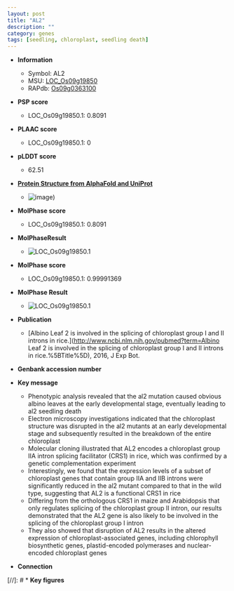 ```yaml
---
layout: post
title: "AL2"
description: ""
category: genes
tags: [seedling, chloroplast, seedling death]
---
```


* **Information**  
    + Symbol: AL2  
    + MSU: [LOC_Os09g19850](http://rice.plantbiology.msu.edu/cgi-bin/ORF_infopage.cgi?orf=LOC_Os09g19850)  
    + RAPdb: [Os09g0363100](http://rapdb.dna.affrc.go.jp/viewer/gbrowse_details/irgsp1?name=Os09g0363100)  

* **PSP score**  
    + LOC_Os09g19850.1: 0.8091 

* **PLAAC score**  
    + LOC_Os09g19850.1: 0 

* **pLDDT score**
    + 62.51

* **[Protein Structure from AlphaFold and UniProt](https://www.uniprot.org/uniprotkb/Q0J2B1/entry#structure)**
    + ![image](https://ricepsp.github.io/images/Q0/AF-Q0J2B1-F1.png))

* **MolPhase score**
    + LOC_Os09g19850.1: 0.8091

* **MolPhaseResult**
    + ![LOC_Os09g19850.1](https://ricepsp.github.io/pictures/LOC_Os09g/LOC_Os09g19850.1.png)

* **MolPhase score**
    + LOC_Os09g19850.1: 0.99991369

* **MolPhase Result**
    + ![LOC_Os09g19850.1](https://304243504.github.io/Pictures/LOC_Os09g/LOC_Os09g19850.1.png)

* **Publication**  
    + [Albino Leaf 2 is involved in the splicing of chloroplast group I and II introns in rice.](http://www.ncbi.nlm.nih.gov/pubmed?term=Albino Leaf 2 is involved in the splicing of chloroplast group I and II introns in rice.%5BTitle%5D), 2016, J Exp Bot.

* **Genbank accession number**  

* **Key message**  
    + Phenotypic analysis revealed that the al2 mutation caused obvious albino leaves at the early developmental stage, eventually leading to al2 seedling death
    + Electron microscopy investigations indicated that the chloroplast structure was disrupted in the al2 mutants at an early developmental stage and subsequently resulted in the breakdown of the entire chloroplast
    + Molecular cloning illustrated that AL2 encodes a chloroplast group IIA intron splicing facilitator (CRS1) in rice, which was confirmed by a genetic complementation experiment
    + Interestingly, we found that the expression levels of a subset of chloroplast genes that contain group IIA and IIB introns were significantly reduced in the al2 mutant compared to that in the wild type, suggesting that AL2 is a functional CRS1 in rice
    + Differing from the orthologous CRS1 in maize and Arabidopsis that only regulates splicing of the chloroplast group II intron, our results demonstrated that the AL2 gene is also likely to be involved in the splicing of the chloroplast group I intron
    + They also showed that disruption of AL2 results in the altered expression of chloroplast-associated genes, including chlorophyll biosynthetic genes, plastid-encoded polymerases and nuclear-encoded chloroplast genes

* **Connection**  

[//]: # * **Key figures**  


